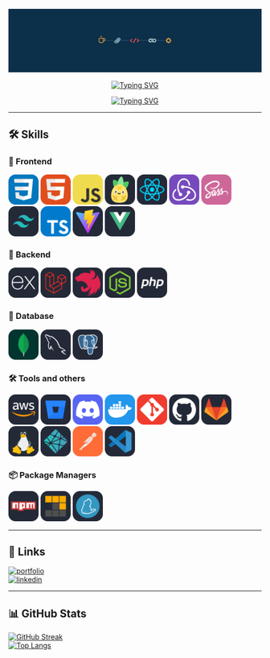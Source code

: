<p align="center">
  <img src="./assets/img/banner.jpg" alt="Luis Trinidad Banner" />
</p>

<div align="center">

[![Typing SVG](https://readme-typing-svg.demolab.com?font=Fira+Code&size=21&letterSpacing=2px&duration=3000&pause=&color=F7F7F7&multiline=true&repeat=false&width=435&lines=Luis+de+Jesus+Trinidad+Garcia)](https://git.io/typing-svg)

[![Typing SVG](https://readme-typing-svg.demolab.com?font=Fira+Code&weight=400&size=21&letterSpacing=2px&pause=1000&color=F72C2C&multiline=true&width=435&height=90&lines=Full-Stack+Web+Developer;I+build+clean+and+intuitive+web+apps;Clean+code+is+my+priority)](https://git.io/typing-svg)

</div>

---

## 🛠️ Skills

### 🚀 Frontend
<p>
  <img src="./assets/CSS.svg" height="60" alt="CSS" />
  <img src="./assets/HTML.svg" height="60" alt="HTML" />
  <img src="./assets/JavaScript.svg" height="60" alt="JavaScript" />
  <img src="./assets/Pinia-Dark.svg" height="60" alt="Pinia" />
  <img src="./assets/React-Dark.svg" height="60" alt="React" />
  <img src="./assets/Redux.svg" height="60" alt="Redux" />
  <img src="./assets/Sass.svg" height="60" alt="Sass" />
  <img src="./assets/TailwindCSS-Dark.svg" height="60" alt="Tailwind CSS" />
  <img src="./assets/TypeScript.svg" height="60" alt="TypeScript" />
  <img src="./assets/Vite-Dark.svg" height="60" alt="Vite" />
  <img src="./assets/VueJS-Dark.svg" height="60" alt="Vue" />
</p>

### 🧰 Backend
<p>
  <img src="./assets/ExpressJS-Dark.svg" height="60" alt="Express.js" />
  <img src="./assets/Laravel-Dark.svg" height="60" alt="Laravel" />
  <img src="./assets/NestJS-Dark.svg" height="60" alt="NestJS" />
  <img src="./assets/NodeJS-Dark.svg" height="60" alt="Node.js" />
  <img src="./assets/PHP-Dark.svg" height="60" alt="PHP" />
</p>

### 💾 Database
<p>
  <img src="./assets/MongoDB.svg" height="60" alt="MongoDB" />
  <img src="./assets/MySQL-Dark.svg" height="60" alt="MySQL" />
  <img src="./assets/PostgreSQL-Dark.svg" height="60" alt="PostgreSQL" />
</p>

### 🛠️ Tools and others
<p>
  <img src="./assets/AWS-Dark.svg" height="60" alt="AWS" />
  <img src="./assets/BitBucket-Dark.svg" height="60" alt="BitBucket" />
  <img src="./assets/Discord.svg" height="60" alt="Discord" />
  <img src="./assets/Docker.svg" height="60" alt="Docker" />
  <img src="./assets/Git.svg" height="60" alt="Git" />
  <img src="./assets/Github-Dark.svg" height="60" alt="GitHub" />
  <img src="./assets/GitLab-Dark.svg" height="60" alt="GitLab" />
  <img src="./assets/Linux-Dark.svg" height="60" alt="Linux" />
  <img src="./assets/Netlify-Dark.svg" height="60" alt="Netlify" />
  <img src="./assets/Postman.svg" height="60" alt="Postman" />
  <img src="./assets/VSCode-Dark.svg" height="60" alt="VS Code" />
</p>

### 📦 Package Managers
<p>
  <img src="./assets/Npm-Dark.svg" height="60" alt="npm" />
  <img src="./assets/Pnpm-Dark.svg" height="60" alt="pnpm" />
  <img src="./assets/Yarn-Dark.svg" height="60" alt="yarn" />
</p>

---

## 🔗 Links
[![portfolio](https://img.shields.io/badge/my_portfolio-000?style=for-the-badge&logo=ko-fi&logoColor=white)](/)  
[![linkedin](https://img.shields.io/badge/linkedin-0A66C2?style=for-the-badge&logo=linkedin&logoColor=white)](https://www.linkedin.com/in/luis-de-jes%C3%BAs-trinidad-garcia-1237a2299/)

---

## 📊 GitHub Stats
[![GitHub Streak](https://streak-stats.demolab.com?user=Luis-Trinidad&theme=monokai&short_numbers=true&card_width=846)](https://git.io/streak-stats)  
[![Top Langs](https://github-readme-stats.vercel.app/api/top-langs/?username=Luis-Trinidad&layout=compact&text_color=daf7dc&bg_color=151515&hide=css,html,php)](https://github.com/anuraghazra/github-readme-stats)
